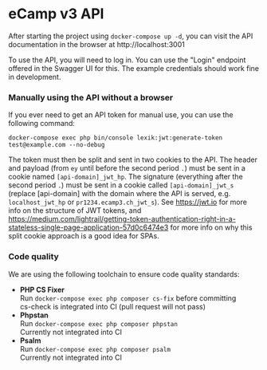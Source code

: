# eCamp v3 API

After starting the project using `docker-compose up -d`, you can visit the API documentation in the browser at http://localhost:3001

To use the API, you will need to log in. You can use the "Login" endpoint offered in the Swagger UI for this. The example credentials should work fine in development.

### Manually using the API without a browser

If you ever need to get an API token for manual use, you can use the following command:

```
docker-compose exec php bin/console lexik:jwt:generate-token test@example.com --no-debug
```

The token must then be split and sent in two cookies to the API. The header and payload (from `ey` until before the second period `.`) must be sent in a cookie named `[api-domain]_jwt_hp`. The signature (everything after the second period `.`) must be sent in a cookie called `[api-domain]_jwt_s` (replace [api-domain] with the domain where the API is served, e.g. `localhost_jwt_hp` or `pr1234.ecamp3.ch_jwt_s`).
See https://jwt.io for more info on the structure of JWT tokens, and https://medium.com/lightrail/getting-token-authentication-right-in-a-stateless-single-page-application-57d0c6474e3 for more info on why this split cookie approach is a good idea for SPAs.

### Code quality

We are using the following toolchain to ensure code quality standards:

- **PHP CS Fixer**\
  Run `docker-compose exec php composer cs-fix` before committing\
   cs-check is integrated into CI (pull request will not pass)
- **Phpstan**\
  Run `docker-compose exec php composer phpstan`\
  Currently not integrated into CI
- **Psalm**\
  Run `docker-compose exec php composer psalm`\
  Currently not integrated into CI
